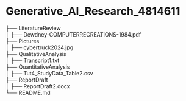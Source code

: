 # Generative_AI_Research_4814611

├── LiteratureReview   
│   ├── Dewdney-COMPUTERRECREATIONS-1984.pdf                
├── Pictures          
│   ├── cybertruck2024.jpg          
├── QualitativeAnalysis    
│   ├── Transcript1.txt                 
├── QuantitativeAnalysis        
│   ├── Tut4_StudyData_Table2.csv           
├── ReportDraft     
│   ├── ReportDraft2.docx              
└── README.md